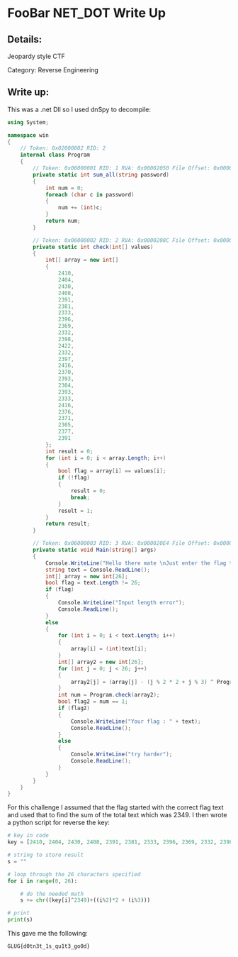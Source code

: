 # FooBar NET_DOT Write Up

## Details:

Jeopardy style CTF

Category: Reverse Engineering

## Write up:

This was a .net Dll so I used dnSpy to decompile:

```c#
using System;

namespace win
{
	// Token: 0x02000002 RID: 2
	internal class Program
	{
		// Token: 0x06000001 RID: 1 RVA: 0x00002050 File Offset: 0x00000250
		private static int sum_all(string password)
		{
			int num = 0;
			foreach (char c in password)
			{
				num += (int)c;
			}
			return num;
		}

		// Token: 0x06000002 RID: 2 RVA: 0x0000208C File Offset: 0x0000028C
		private static int check(int[] values)
		{
			int[] array = new int[]
			{
				2410,
				2404,
				2430,
				2408,
				2391,
				2381,
				2333,
				2396,
				2369,
				2332,
				2398,
				2422,
				2332,
				2397,
				2416,
				2370,
				2393,
				2304,
				2393,
				2333,
				2416,
				2376,
				2371,
				2305,
				2377,
				2391
			};
			int result = 0;
			for (int i = 0; i < array.Length; i++)
			{
				bool flag = array[i] == values[i];
				if (!flag)
				{
					result = 0;
					break;
				}
				result = 1;
			}
			return result;
		}

		// Token: 0x06000003 RID: 3 RVA: 0x000020E4 File Offset: 0x000002E4
		private static void Main(string[] args)
		{
			Console.WriteLine("Hello there mate \nJust enter the flag to check : ");
			string text = Console.ReadLine();
			int[] array = new int[26];
			bool flag = text.Length != 26;
			if (flag)
			{
				Console.WriteLine("Input length error");
				Console.ReadLine();
			}
			else
			{
				for (int i = 0; i < text.Length; i++)
				{
					array[i] = (int)text[i];
				}
				int[] array2 = new int[26];
				for (int j = 0; j < 26; j++)
				{
					array2[j] = (array[j] - (j % 2 * 2 + j % 3) ^ Program.sum_all(text));
				}
				int num = Program.check(array2);
				bool flag2 = num == 1;
				if (flag2)
				{
					Console.WriteLine("Your flag : " + text);
					Console.ReadLine();
				}
				else
				{
					Console.WriteLine("try harder");
					Console.ReadLine();
				}
			}
		}
	}
}
```

For this challenge I assumed that the flag started with the correct flag text and used that to find the sum of the total text which was 2349. I then wrote a python script for reverse the key:

```python
# key in code
key = [2410, 2404, 2430, 2408, 2391, 2381, 2333, 2396, 2369, 2332, 2398, 2422, 2332, 2397, 2416, 2370, 2393, 2304, 2393, 2333, 2416, 2376, 2371, 2305, 2377, 2391]

# string to store result
s = ""

# loop through the 26 characters specified
for i in range(0, 26):

    # do the needed math
	s += chr((key[i]^2349)+((i%2)*2 + (i%3)))

# print
print(s)
```

This gave me the following:

```
GLUG{d0tn3t_1s_qu1t3_go0d}
```